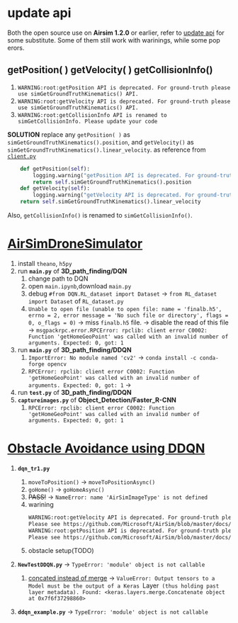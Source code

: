 
# update api
Both the open source use on __Airsim 1.2.0__ or earlier, refer to [update api](https://github.com/Microsoft/AirSim/blob/master/docs/upgrade_apis.md) for some substitute. Some of them still work with warinings, while some pop erors.
## getPosition( ) getVelocity( ) getCollisionInfo() 
1. `WARNING:root:getPosition API is deprecated. For ground-truth please use simGetGroundTruthKinematics() API.`
2. `WARNING:root:getVelocity API is deprecated. For ground-truth please use simGetGroundTruthKinematics() API.` 
3. `WARNING:root:getCollisionInfo API is renamed to simGetCollisionInfo. Please update your code`  


__SOLUTION__
replace any `getPosition( )` as `simGetGroundTruthKinematics().position`, and `getVelocity()` as `simGetGroundTruthKinematics().linear_velocity`. as reference from [`client.py`](https://github.com/Microsoft/AirSim/blob/master/PythonClient/airsim/client.py)  
``` python
    def getPosition(self):
        logging.warning("getPosition API is deprecated. For ground-truth please use simGetGroundTruthKinematics() API." + self.upgrade_api_help)
        return self.simGetGroundTruthKinematics().position
    def getVelocity(self):
        logging.warning("getVelocity API is deprecated. For ground-truth please use simGetGroundTruthKinematics() API." + self.upgrade_api_help)
    return self.simGetGroundTruthKinematics().linear_velocity
```
Also, `getCollisionInfo()` is renamed to `simGetCollisionInfo()`. 


# [AirSimDroneSimulator](https://github.com/AirSimDroneSimulator/AirSim)
1. install `theano`, `h5py`
2. run __`main.py`__ of __3D_path_finding/DQN__
    1. change path to DQN
    2. open `main.ipynb`,download `main.py`
    3. debug `#from DQN.RL_dataset import Dataset` -> 
`from RL_dataset import Dataset` of `RL_dataset.py`
    4. `Unable to open file (unable to open file: name = 'finalb.h5', errno = 2, error message = 'No such file or directory', flags = 0, o_flags = 0)` -> miss `finalb.h5` file. -> disable the read of this file -> `msgpackrpc.error.RPCError: rpclib: client error C0002: Function 'getHomeGeoPoint' was called with an invalid number of arguments. Expected: 0, got: 1`
3. run __`main.py`__ of __3D_path_finding/DDQN__
    1. `ImportError: No module named 'cv2'` -> `conda install -c conda-forge opencv`
    2. `RPCError: rpclib: client error C0002: Function 'getHomeGeoPoint' was called with an invalid number of arguments. Expected: 0, got: 1` ->
4. run __`test.py`__ of __3D_path_finding/DDQN__
5. __`captureimages.py`__ of __Object_Detection/Faster_R-CNN__
    1. `RPCError: rpclib: client error C0002: Function 'getHomeGeoPoint' was called with an invalid number of arguments. Expected: 0, got: 1`


# [Obstacle Avoidance using DDQN](https://github.com/npd15393/Obstacle-Avoidance-using-DDQN)


	


1. __`dqn_tr1.py`__
    1. `moveToPosition()` -> `moveToPositionAsync()`
    2. `goHome()` -> `goHomeAsync()`
    3. ~~PASS!~~ -> `NameError: name 'AirSimImageType' is not defined`
    4. warining
        ``` bash
        WARNING:root:getVelocity API is deprecated. For ground-truth please use simGetGroundTruthKinematics() API.
        Please see https://github.com/Microsoft/AirSim/blob/master/docs/upgrade_apis.md for more info.
        WARNING:root:getPosition API is deprecated. For ground-truth please use simGetGroundTruthKinematics() API.
        Please see https://github.com/Microsoft/AirSim/blob/master/docs/upgrade_apis.md for more info.
        ```
    5. obstacle setup(TODO)

2. __`NewTestDDQN.py`__ -> `TypeError: 'module' object is not callable`
    1. [concated instead of merge](https://stackoverflow.com/questions/51075666/how-to-implement-merge-from-keras-layers) -> `ValueError: Output tensors to a Model must be the output of a Keras `Layer` (thus holding past layer metadata). Found: <keras.layers.merge.Concatenate object at 0x7f6f37298860>`

3. __`ddqn_example.py`__ -> `TypeError: 'module' object is not callable`